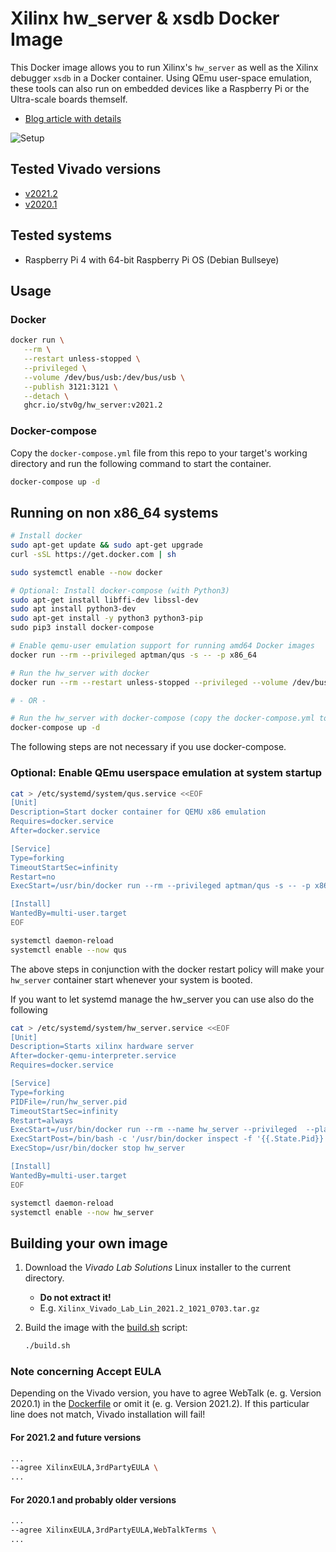 # Xilinx hw_server & xsdb Docker Image

This Docker image allows you to run Xilinx's `hw_server` as well as the Xilinx debugger `xsdb` in a Docker container.
Using QEmu user-space emulation, these tools can also run on embedded devices like a Raspberry Pi or the Ultra-scale boards themself.

- [Blog article with details](https://noteblok.net/2022/02/23/running-a-xilinx-hw_server-as-docker-container/)

![Setup](./docs/setup.png)

## Tested Vivado versions

- [v2021.2](https://github.com/users/sstaehli/packages/container/hw_server/20585701?tag=2021.2)
- [v2020.1](https://github.com/users/sstaehli/packages/container/hw_server/20585725?tag=2020.1)

## Tested systems

- Raspberry Pi 4 with 64-bit Raspberry Pi OS (Debian Bullseye)

## Usage

### Docker

```bash
docker run \
   --rm \
   --restart unless-stopped \
   --privileged \
   --volume /dev/bus/usb:/dev/bus/usb \
   --publish 3121:3121 \
   --detach \
   ghcr.io/stv0g/hw_server:v2021.2
```

### Docker-compose

Copy the `docker-compose.yml` file from this repo to your target's working directory and run the following command to start the container.

```bash
docker-compose up -d
```

## Running on non x86_64 systems

```bash
# Install docker
sudo apt-get update && sudo apt-get upgrade
curl -sSL https://get.docker.com | sh

sudo systemctl enable --now docker

# Optional: Install docker-compose (with Python3)
sudo apt-get install libffi-dev libssl-dev
sudo apt install python3-dev
sudo apt-get install -y python3 python3-pip
‍sudo pip3 install docker-compose

# Enable qemu-user emulation support for running amd64 Docker images
docker run --rm --privileged aptman/qus -s -- -p x86_64

# Run the hw_server with docker
docker run --rm --restart unless-stopped --privileged --volume /dev/bus/usb:/dev/bus/usb --publish 3121:3121 --detach ghcr.io/sst/hw_server:2021.2

# - OR -

# Run the hw_server with docker-compose (copy the docker-compose.yml to your working dir first)
docker-compose up -d
```

The following steps are not necessary if you use docker-compose.

### Optional: Enable QEmu userspace emulation at system startup

```bash
cat > /etc/systemd/system/qus.service <<EOF
[Unit]
Description=Start docker container for QEMU x86 emulation
Requires=docker.service
After=docker.service

[Service]
Type=forking
TimeoutStartSec=infinity
Restart=no
ExecStart=/usr/bin/docker run --rm --privileged aptman/qus -s -- -p x86_64

[Install]
WantedBy=multi-user.target
EOF

systemctl daemon-reload
systemctl enable --now qus
```

The above steps in conjunction with the docker restart policy will make your `hw_server` container start whenever your system is booted.

If you want to let systemd manage the hw_server you can use also do the following

```bash
cat > /etc/systemd/system/hw_server.service <<EOF
[Unit]
Description=Starts xilinx hardware server
After=docker-qemu-interpreter.service
Requires=docker.service

[Service]
Type=forking
PIDFile=/run/hw_server.pid
TimeoutStartSec=infinity
Restart=always
ExecStart=/usr/bin/docker run --rm --name hw_server --privileged  --platform linux/amd64 --volume /dev/bus/usb:/dev/bus/usb --publish 3121:3121 --detach ghcr.io/stv0g/hw_server:v2021.2
ExecStartPost=/bin/bash -c '/usr/bin/docker inspect -f '{{.State.Pid}}' hw_server | tee /run/hw_server.pid'
ExecStop=/usr/bin/docker stop hw_server

[Install]
WantedBy=multi-user.target
EOF

systemctl daemon-reload
systemctl enable --now hw_server
```

## Building your own image

1. Download the _Vivado Lab Solutions_ Linux installer to the current directory.
   - **Do not extract it!**
   - E.g. `Xilinx_Vivado_Lab_Lin_2021.2_1021_0703.tar.gz`
2. Build the image with the [build.sh](build.sh) script:

   ```bash
   ./build.sh
   ```

### Note concerning Accept EULA

Depending on the Vivado version, you have to agree WebTalk (e. g. Version 2020.1) in the [Dockerfile](Dockerfile) or omit it (e. g. Version 2021.2). If this particular line does not match, Vivado installation will fail!

#### For 2021.2 and future versions

```bash
...
--agree XilinxEULA,3rdPartyEULA \
...
```

#### For 2020.1 and probably older versions

```bash
...
--agree XilinxEULA,3rdPartyEULA,WebTalkTerms \
...
```
